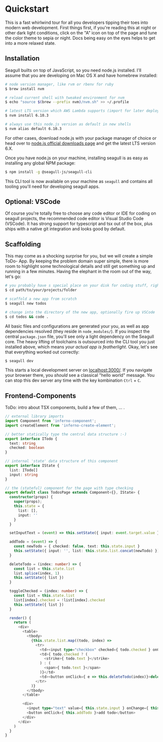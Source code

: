 # Quickstart

This is a fast whirlwind tour for all you developers tipping their toes into
modern web development. First things first, if you're reading this at night or
other dark light conditions, click on the "A" icon on top of the page and tune
the color theme to sepia or night. Docs being easy on the eyes helps to get
into a more relaxed state.

## Installation

Seagull builts on top of JavaScript, so you need node.js installed. I'll assume
that you are developing on Mac OS X and have homebrew installed:

````bash
# node version manager, like rvm or rbenv for ruby
$ brew install nvm

# reload current shell with tweaked environment for nvm
$ echo "source $(brew --prefix nvm)/nvm.sh" >> ~/.profile

# latest LTS version which AWS Lambda supports (import for later deployments)
$ nvm install 6.10.3

# always use this node.js version as default in new shells
$ nvm alias default 6.10.3
````

For other cases, download node.js with your package manager of choice or head
over to [node.js official downloads page](https://nodejs.org/en/download/) and
get the latest LTS version 6.X.

Once you have node.js on your machine, installing seagull is as easy as
installing any global NPM package:

````bash
$ npm install -g @seagull-js/seagull-cli
````

This CLI tool is now available on your machine as `seagull` and contains all
tooling you'll need for developing seagull apps.

## Optional: VSCode

Of course you're totally free to choose any code editor or IDE for coding on
seagull projects, the recommended code editor is Visual Studio Code (VSCode).
It has strong support for typescript and tsx out of the box, plus ships with
a native git integration and looks good by default.

## Scaffolding

This may come as a shocking surprise for you, but we will create a simple ToDo-
App. By keeping the problem domain super simple, there is more room to highlight
some technological details and still get something up and running in a few
minutes. Having the elephant in the room out of the way, let's go:

````bash
# you probably have s special place on your disk for coding stuff, right?
$ cd path/to/your/projects/folder

# scaffold a new app from scratch
$ seagull new todos

# change into the directory of the new app, optionally fire up VSCode
$ cd todos && code .
````

All basic files and configurations are generated your you, as well as app
dependencies resolved (they reside in `node_modules/`). If you inspect the
central `package.json` file, you'll see only a light dependency on the Seagull
core. The heavy lifting of toolchains is outsourced into the CLI tool you just
installed above, which means *your actual app is featherlight*. Okay, let's see
that everything worked out correctly:

````bash
$ seagull dev
````

This starts a local development server on
[localhost:3000/](http://localhost:3000/). If you navigate your browser there,
you *should* see a classical "hello world" message. You can stop this dev server
any time with the key kombination `Ctrl` + `C`.

## Frontend-Components

ToDo: intro about TSX components, build a few of them, ... .

````typescript
// external library imports
import Component from 'inferno-component';
import createElement from 'inferno-create-element';

// better statically type the central data structure :-)
export interface ITodo {
  text: string
  checked: boolean
}

// internal 'state' data structure of this component
export interface IState {
  list: ITodo[]
  input: string
}

// the (stateful) component for the page with type checking
export default class TodosPage extends Component<{}, IState> {
  constructor(props) {
    super(props);
    this.state = {
      list: [],
      input: ''
    }
  }

  setInputText = (event) => this.setState({ input: event.target.value })

  addTodo = (event) => {
    const newTodo = { checked: false, text: this.state.input }
    this.setState({ input: '', list: this.state.list.concat(newTodo) })
  }

  deleteTodo = (index: number) => {
    const list = this.state.list
    list.splice(index, 1)
    this.setState({ list })
  }

  toggleChecked = (index: number) => {
    const list = this.state.list
    list[index].checked = !list[index].checked
    this.setState({ list })
  }

  render() {
    return (
      <div>
        <table>
          <tbody>
            {this.state.list.map((todo, index) =>
              <tr>
                <td><input type="checkbox" checked={ todo.checked } onClick={ e => this.toggleChecked(index) } /></td>
                <td>{ todo.checked ? (
                  <strike>{ todo.text }</strike>
                ) : (
                  <span>{ todo.text }</span>
                )}</td>
                <td><button onClick={ e => this.deleteTodo(index)}>delete</button></td>
              </tr>
            )}
          </tbody>
        </table>

        <div>
          <input type="text" value={ this.state.input } onChange={ this.setInputText } placeholder="enter some text" />
          <button onClick={ this.addTodo }>add todo</button>
        </div>
      </div>
    )
  }
}
````